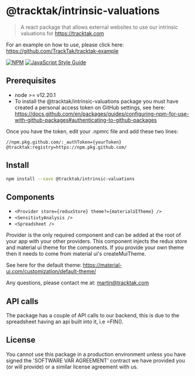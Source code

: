 # @tracktak/intrinsic-valuations

> A react package that allows external websites to use our intrinsic valuations for https://tracktak.com

For an example on how to use, please click here: https://github.com/TrackTak/tracktak-example

[![NPM](https://img.shields.io/npm/v/@tracktak/intrinsic-valuations.svg)](https://www.npmjs.com/package/@tracktak/intrinsic-valuations) [![JavaScript Style Guide](https://img.shields.io/badge/code_style-standard-brightgreen.svg)](https://standardjs.com)

## Prerequisites

- node >= v12.20.1
- To install the @tracktak/intrinsic-valuations package you must have created a personal access token on GitHub settings, see here: https://docs.github.com/en/packages/guides/configuring-npm-for-use-with-github-packages#authenticating-to-github-packages

Once you have the token, edit your .npmrc file and add these two lines:

```
//npm.pkg.github.com/:_authToken={yourToken}
@tracktak:registry=https://npm.pkg.github.com/
```

## Install

```bash
npm install --save @tracktak/intrinsic-valuations
```

## Components

- `<Provider store={reduxStore} theme?={materialUITheme} />`
- `<SensitivtyAnalysis />`
- `<Spreadsheet />`

Provider is the only required component and can be added at the root of your app with your other providers. This component injects the redux store and material ui theme for the components. If you provide your own theme then it needs to come from material ui's createMuiTheme.

See here for the default theme: https://material-ui.com/customization/default-theme/

Any questions, please contact me at: martin@tracktak.com

## API calls

The package has a couple of API calls to our backend, this is due to the spreadsheet having an api built into it, i.e =FIN().

## License

You cannot use this package in a production environment unless you have signed the 'SOFTWARE VAR AGREEMENT' contract we have provided you (or will provide) or a similar license agreement with us.

